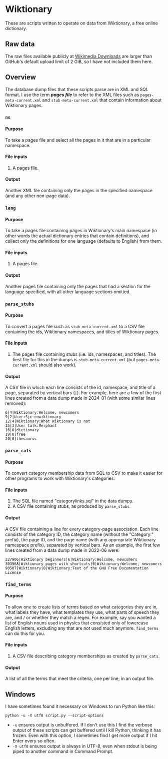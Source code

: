 # Wiktionary
These are scripts written to operate on data from Wiktionary, a free online dictionary.

## Raw data
The raw files available publicly at [Wikimedia Downloads](https://dumps.wikimedia.org/) are larger than GitHub's default upload limit of 2 GiB, so I have not included them here.

## Overview
The database dump files that these scripts parse are in XML and SQL format. I use the term ***pages file*** to refer to the XML files such as `pages-meta-current.xml` and `stub-meta-current.xml` that contain information about Wiktionary pages.

### `ns`
#### Purpose
To take a pages file and select all the pages in it that are in a particular namespace.

#### File inputs
1. A pages file.

#### Output
Another XML file containing only the pages in the specified namespace (and any other non-page data).

### `lang`
#### Purpose
To take a pages file containing pages in Wiktionary's main namespace (in other words the actual dictionary entries that contain definitions), and collect only the definitions for one language (defaults to English) from them.

#### File inputs
1. A pages file.

#### Output
Another pages file containing only the pages that had a section for the language specified, with all other language sections omitted.

### `parse_stubs`
#### Purpose
To convert a pages file such as `stub-meta-current.xml` to a CSV file containing the ids, Wiktionary namespaces, and titles of Wiktionary pages.

#### File inputs
1. The pages file containing stubs (i.e. ids, namespaces, and titles). The best file for this in the dumps is `stub-meta-current.xml` (but `pages-meta-current.xml` should also work).

#### Output
A CSV file in which each line consists of the id, namespace, and title of a page, separated by vertical bars (`|`). For example, here are a few of the first lines created from a data dump made in 2024-01 (with some similar lines removed):
```csv
6|4|Wiktionary:Welcome, newcomers
9|2|User:Sjc~enwiktionary
12|4|Wiktionary:What Wiktionary is not
15|3|User talk:Merphant
16|0|dictionary
19|0|free
20|0|thesaurus
```

### `parse_cats`
#### Purpose
To convert category membership data from SQL to CSV to make it easier for other programs to work with Wiktionary's categories.

#### File inputs
1. The SQL file named "categorylinks.sql" in the data dumps.
1. A CSV file containing stubs, as produced by `parse_stubs`.

#### Output
A CSV file containing a line for every category-page association. Each line consists of the category ID, the category name (without the "Category:" prefix), the page ID, and the page name (with any appropriate Wiktionary namespace prefix), separated by vertical bars. As an example, the first few lines created from a data dump made in 2022-06 were:

```csv
227906|Wiktionary beginners|6|Wiktionary:Welcome, newcomers
303568|Wiktionary pages with shortcuts|6|Wiktionary:Welcome, newcomers
90507|Wiktionary|8|Wiktionary:Text of the GNU Free Documentation License
```

### `find_terms`
#### Purpose
To allow one to create lists of terms based on what categories they are in, what labels they have, what templates they use, what parts of speech they are, and / or whether they match a regex. For example, say you wanted a list of English nouns used in physics that consisted only of lowercase English letters, excluding any that are not used much anymore. `find_terms` can do this for you.

#### File inputs
1. A CSV file describing category memberships as created by `parse_cats`.

#### Output
A list of all the terms that meet the criteria, one per line, in an output file.

## Windows
I have sometimes found it necessary on Windows to run Python like this:

`python -u -X utf8 script.py --script-options`

* `-u` ensures output is unbuffered. If I don't use this I find the verbose output of these scripts can get buffered until I kill Python, thinking it has frozen. Even with this option, I sometimes find I get more output if I hit Enter every so often.
* `-X utf8` ensures output is always in UTF-8, even when stdout is being piped to another command in Command Prompt.
